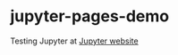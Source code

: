# jupyter-pages-demo

Testing Jupyter at [Jupyter website](https://that-firefly.github.io/jupyter-playground/)

